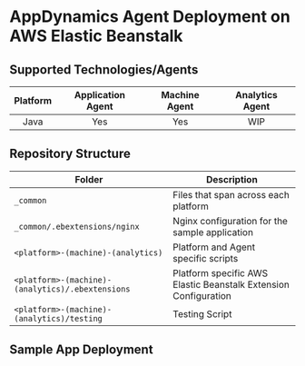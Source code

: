 # AppDynamics Agent Deployment on AWS Elastic Beanstalk
## Supported Technologies/Agents
| Platform | Application Agent | Machine Agent | Analytics Agent |
|:--------:|:-----------------:|:-------------:|:---------------:|
| Java     | Yes               | Yes           | WIP             |
## Repository Structure
| Folder                                           | Description                                                     |
|--------------------------------------------------|-----------------------------------------------------------------|
| `_common`                                        | Files that span across each platform                            |
| `_common/.ebextensions/nginx`                    | Nginx configuration for the sample application                  |
| `<platform>-(machine)-(analytics)`               | Platform and Agent specific scripts                             |
| `<platform>-(machine)-(analytics)/.ebextensions` | Platform specific AWS Elastic Beanstalk Extension Configuration |
| `<platform>-(machine)-(analytics)/testing`       | Testing Script                                                  |
## Sample App Deployment
